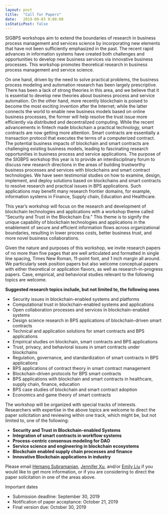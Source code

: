 ```yaml
---
layout: post
title:  "Call for Papers"
date:   2019-09-03 9:00:00
isStaticPost: false
---
```

SIGBPS workshops aim to extend the boundaries of research in business process management and services science by incorporating new elements that have not been sufficiently emphasized in the past. The recent rapid advances in information systems have created both challenges and opportunities to develop new business services via innovative business processes. This workshop promotes theoretical research in business process management and service science.

On one hand, driven by the need to solve practical problems, the business process modeling and automation research has been largely prescriptive. There has been a lack of strong theories in this area, and we believe that it is essential to develop new theories about business process and service automation. On the other hand, more recently blockchain is poised to become the most exciting invention after the Internet; while the latter connects the world to enable new business models based on online business processes, the former will help resolve the trust issue more efficiently via distributed and decentralized computing. While the recent advancements in fintech made blockchain a practical technology, smart contracts are now getting more attention. Smart contracts are essentially a transaction protocol that executes the terms of a computerized contract. The potential business impacts of blockchain and smart contracts are challenging existing business models, leading to fascinating research opportunities in business process and service applications. The purpose of the SIGBPS workshop this year is to provide an interdisciplinary forum to discuss new research directions in the areas of building trustworthy business processes and services with blockchains and smart contract technologies. We have seen testimonial studies on how to examine, design, implement, and deploy solutions based on blockchains and smart contracts to resolve research and practical issues in BPS applications. Such applications may benefit  many research frontier domains, for example, information systems in Finance, Supply chain, Education and Healthcare.

This year’s workshop will focus on the research and development of blockchain technologies and applications with a workshop theme called “Security and Trust in the Blockchain Era.” This theme is to signify the unique capability of blockchain technologies and applications in the enablement of secure and efficient information flows across organizational boundaries, resulting in lower process costs, better business trust, and more novel business collaborations.

Given the nature and purposes of this workshop, we invite research papers of no more than five pages that are well articulated and formatted in single line spacing, Times New Roman, 11-point font, and 1 inch margin all around. We particularly seek position papers but also welcome conceptual papers with either theoretical or application flavors, as well as research-in-progress papers.  Case, empirical, and behavioral studies relevant to the following topics are welcome.

__Suggested research topics include, but not limited to, the following ones__
* Security issues in blockchain-enabled systems and platforms
* Computational trust in blockchain-enabled systems and applications
* Open collaboration processes and services in blockchain-enabled systems
* Design science research in BPS applications of blockchain-driven smart contracts
* Technical and application solutions for smart contracts and BPS applications
* Empirical studies on blockchain, smart contracts and BPS applications
* Trust, privacy, and behavioral issues in smart contracts under blockchains
* Regulation, governance, and standardization of smart contracts in BPS applications
* BPS applications of contract theory in smart contract management
* Blockchain-driven protocols for BPS smart contracts
* BPS applications with blockchain and smart contracts in healthcare, supply chain, finance, education
* BPS case studies of blockchain and smart contract adoption
* Economics and game theory of smart contracts


The workshop will be organized with special tracks of interests. Researchers with expertise in the above topics are welcome to direct the paper solicitation and reviewing within one track, which might be, but not limited to, one of the following:<br/>

* __Security and Trust in Blockchain-enabled Systems__
* __Integration of smart contracts in workflow systems__
* __Process-centric consensus modeling for DAO__
* __Service science and engineering in blockchain ecosystems__
* __Blockchain enabled supply chain processes and finance__
* __Innovative Blockchain applications in industry__

Please email [Hemang Subramanian](mailto:fhsubram@fiu.edu), [Jennifer Xu](mailto:jxu@bentley.edu), and/or [Emily Liu](mailto:rong.liu@stevens.edu) if you would like to get more information, or if you are considering to direct the paper solicitation in one of the areas above.

Important dates
* Submission deadline: September 30, 2019 
* Notification of paper acceptance: October 21, 2019
* Final version due: October 30, 2019
